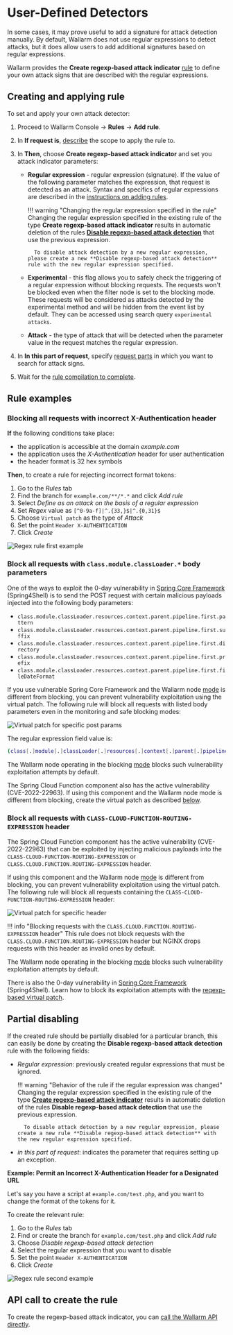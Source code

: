 [link-regex]:               https://github.com/yandex/pire
[img-regex-example1]:       ../../images/user-guides/rules/regex-rule-1.png
[img-regex-example2]:       ../../images/user-guides/rules/regex-rule-2.png
[img-regex-id]:             ../../images/user-guides/rules/regex-id.png
[request-processing]:       ../../user-guides/rules/request-processing.md

# User-Defined Detectors

In some cases, it may prove useful to add a signature for attack detection manually. By default, Wallarm does not use regular expressions to detect attacks, but it does allow users to add additional signatures based on regular expressions.

Wallarm provides the **Create regexp-based attack indicator** [rule](../../user-guides/rules/rules.md) to define your own attack signs that are described with the regular expressions.

## Creating and applying rule

To set and apply your own attack detector:

1. Proceed to Wallarm Console → **Rules** → **Add rule**.
1. In **If request is**, [describe](rules.md#branch-description) the scope to apply the rule to.
1. In **Then**, choose **Create regexp-based attack indicator** and set you attack indicator parameters:

    * **Regular expression** - regular expression (signature). If the value of the following parameter matches the expression, that request is detected as an attack. Syntax and specifics of regular expressions are described in the [instructions on adding rules](rules.md#condition-type-regex).

        !!! warning "Changing the regular expression specified in the rule"
            Changing the regular expression specified in the existing rule of the type **Create regexp-based attack indicator** results in automatic deletion of the rules [**Disable regexp-based attack detection**](#partial-disabling) that use the previous expression.

            To disable attack detection by a new regular expression, please create a new **Disable regexp-based attack detection** rule with the new regular expression specified.

    * **Experimental** - this flag allows you to safely check the triggering of a regular expression without blocking requests. The requests won't be blocked even when the filter node is set to the blocking mode. These requests will be considered as attacks detected by the experimental method and will be hidden from the event list by default. They can be accessed using search query `experimental attacks`.

    * **Attack** - the type of attack that will be detected when the parameter value in the request matches the regular expression.

1. In **In this part of request**, specify [request parts](request-processing.md) in which you want to search for attack signs.
1. Wait for the [rule compilation to complete](rules.md#ruleset-lifecycle).

## Rule examples

### Blocking all requests with incorrect X-Authentication header

**If** the following conditions take place:

* the application is accessible at the domain *example.com*
* the application uses the *X-Authentication* header for user authentication
* the header format is 32 hex symbols

**Then**, to create a rule for rejecting incorrect format tokens:

1. Go to the *Rules* tab
2. Find the branch for `example.com/**/*.*` and click *Add rule*
3. Select *Define as an attack on the basis of a regular expression*
4. Set *Regex* value as `[^0-9a-f]|^.{33,}$|^.{0,31}$`
5. Choose `Virtual patch` as the type of *Attack*
6. Set the point `Header X-AUTHENTICATION`
7. Click *Create*

![Regex rule first example][img-regex-example1]

### Block all requests with `class.module.classLoader.*` body parameters

One of the ways to exploit the 0-day vulnerability in [Spring Core Framework](https://docs.spring.io/spring-framework/docs/3.2.x/spring-framework-reference/html/overview.html) (Spring4Shell) is to send the POST request with certain malicious payloads injected into the following body parameters:

* `class.module.classLoader.resources.context.parent.pipeline.first.pattern`
* `class.module.classLoader.resources.context.parent.pipeline.first.suffix`
* `class.module.classLoader.resources.context.parent.pipeline.first.directory`
* `class.module.classLoader.resources.context.parent.pipeline.first.prefix`
* `class.module.classLoader.resources.context.parent.pipeline.first.fileDateFormat`

If you use vulnerable Spring Core Framework and the Wallarm node [mode](../../admin-en/configure-wallarm-mode.md#available-filtration-modes) is different from blocking, you can prevent vulnerability exploitation using the virtual patch. The following rule will block all requests with listed body parameters even in the monitoring and safe blocking modes:

![Virtual patch for specific post params](../../images/user-guides/rules/regexp-rule-post-params-spring.png)

The regular expression field value is:

```bash
(class[.]module[.]classLoader[.]resources[.]context[.]parent[.]pipeline[.]first[.])(pattern|suffix|directory|prefix|fileDateFormat)
```

The Wallarm node operating in the blocking [mode](../../admin-en/configure-wallarm-mode.md#available-filtration-modes) blocks such vulnerability exploitation attempts by default.

The Spring Cloud Function component also has the active vulnerability (CVE-2022-22963). If using this component and the Wallarm node mode is different from blocking, create the virtual patch as described [below](#example-block-all-requests-with-the-class-cloud-function-routing-expression-header).

### Block all requests with `CLASS-CLOUD-FUNCTION-ROUTING-EXPRESSION` header

The Spring Cloud Function component has the active vulnerability (CVE-2022-22963) that can be exploited by injecting malicious payloads into the `CLASS-CLOUD-FUNCTION-ROUTING-EXPRESSION` or `CLASS.CLOUD.FUNCTION.ROUTING-EXPRESSION` header.

If using this component and the Wallarm node [mode](../../admin-en/configure-wallarm-mode.md#available-filtration-modes) is different from blocking, you can prevent vulnerability exploitation using the virtual patch. The following rule will block all requests containing the `CLASS-CLOUD-FUNCTION-ROUTING-EXPRESSION` header:

![Virtual patch for specific header](../../images/user-guides/rules/regexp-rule-header-spring.png)

!!! info "Blocking requests with the `CLASS.CLOUD.FUNCTION.ROUTING-EXPRESSION` header"
    This rule does not block requests with the `CLASS.CLOUD.FUNCTION.ROUTING-EXPRESSION` header but NGINX drops requests with this header as invalid ones by default.

The Wallarm node operating in the blocking [mode](../../admin-en/configure-wallarm-mode.md#available-filtration-modes) blocks such vulnerability exploitation attempts by default.

There is also the 0-day vulnerability in [Spring Core Framework](https://docs.spring.io/spring-framework/docs/3.2.x/spring-framework-reference/html/overview.html) (Spring4Shell). Learn how to block its exploitation attempts with the [reqexp-based virtual patch](#example-block-all-requests-with-the-classmoduleclassloader-body-parameters).

## Partial disabling

If the created rule should be partially disabled for a particular branch, this can easily be done by creating the **Disable regexp-based attack detection** rule with the following fields:

- *Regular expression*: previously created regular expressions that must be ignored.

    !!! warning "Behavior of the rule if the regular expression was changed"
        Changing the regular expression specified in the existing rule of the type [**Create regexp-based attack indicator**](#creating-and-applying-rule) results in automatic deletion of the rules **Disable regexp-based attack detection** that use the previous expression.

        To disable attack detection by a new regular expression, please create a new rule **Disable regexp-based attack detection** with the new regular expression specified.

- *in this part of request*: indicates the parameter that requires setting up an exception.

**Example: Permit an Incorrect X-Authentication Header for a Designated URL**

Let's say you have a script at `example.com/test.php`, and you want to change the format of the tokens for it.

To create the relevant rule:

1. Go to the *Rules* tab
1. Find or create the branch for `example.com/test.php` and click *Add rule*
1. Choose *Disable regexp-based attack detection*
1. Select the regular expression that you want to disable
1. Set the point `Header X-AUTHENTICATION`
1. Click *Create*

![Regex rule second example][img-regex-example2]

## API call to create the rule

To create the regexp-based attack indicator, you can [call the Wallarm API directly](../../api/request-examples.md#create-a-rule-to-consider-the-requests-with-specific-value-of-the-x-forwarded-for-header-as-attacks).
